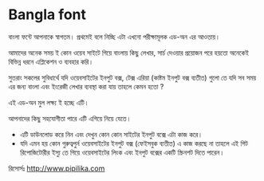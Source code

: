 # Bangla font

বাংলা ফন্টে আপনাকে স্বাগতম।
প্রথমেই বলে নিচ্ছি এটা এখনো পরীক্ষামূলক এড-অন এর আওতায়।

আমাদের অনেক সময় ই কোন ওয়েব সাইটে গিয়ে বাংলায় কিছু লেখার, সার্চ দেওয়ার প্রয়োজন পরে হয়তো
অনেকেই বিভিন্ন ধরনে এপ্লিকেশন ও ব্যবহার করি।

সুতরাং সকলের সুবিধার্থে যদি ওয়েবসাইটের ইনপুট বক্স, টেক্স এরিয়া (কাষ্টম ইনপুট বক্স ব্যতীত) গুলো তে
যদি সব সময় এর জন্য বাংলা এবং ইংরেজী লেখার ব্যবস্থা করা যায় তাহলে কেমন হতো ?

এই এড-অন মুল লক্ষ্য ই হচ্ছে এটি।

আপনাদের কিছু সহযোগীতা পারে এটি এগিয়ে নিয়ে যেতে।

* এটি ডাউনলোড করে নিন এবং দেখুন কোন কোন সাইটের ইনপুট বক্সে এটা কাজ করে।
* যদি এমন হয় কোন গুরুত্বপুর্ন ওয়েবসাইটের ইনপুট বক্স (ফেইসবুক ব্যতীত) এ কাজ করছে না
  তাহলে এই গিট রিপোজিটোরীর ইস্যু তে গিয়ে ওয়েবসাইটের লিংক এবং ইনপুট বক্সের একটি
  স্ক্রিনশট দিতে পারেন।


রিসোর্সঃ http://www.pipilika.com
